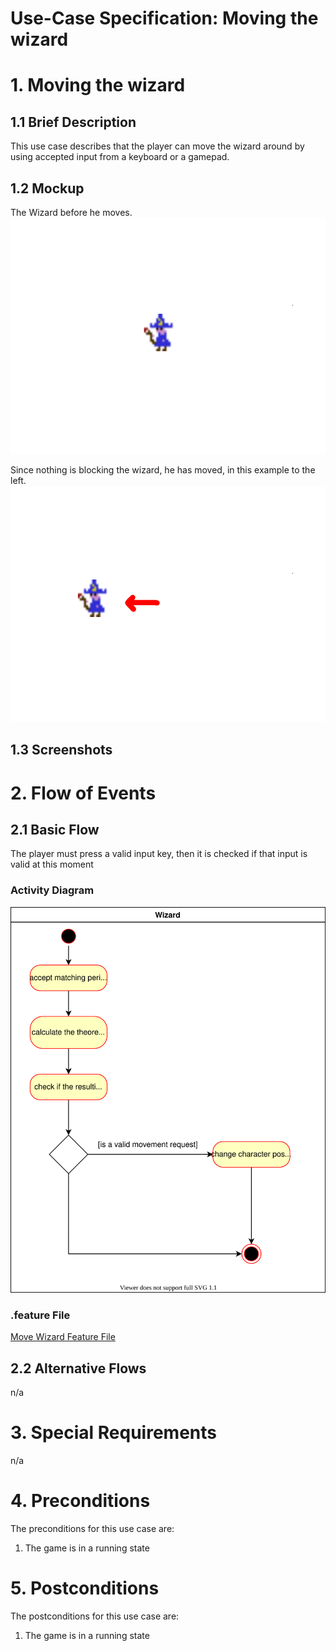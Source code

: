 # Use-Case Specification: Moving the wizard

# 1. Moving the wizard

## 1.1 Brief Description
This use case describes that the player can move the wizard around by using accepted input from a keyboard or a gamepad.

## 1.2 Mockup
The Wizard before he moves.
![Mockup](../mockups/WizardBeforeMove.png)

Since nothing is blocking the wizard, he has moved, in this example to the left.
![Mockup](../mockups/WizardAfterMove.png)
## 1.3 Screenshots

# 2. Flow of Events

## 2.1 Basic Flow
The player must press a valid input key, then it is checked if that input is valid at this moment

### Activity Diagram
![Activity Diagram](../activity_diagrams/move_wizard.svg)

### .feature File
[Move Wizard Feature File](../features/move_wizard.feature)

## 2.2 Alternative Flows
n/a

# 3. Special Requirements
n/a

# 4. Preconditions
The preconditions for this use case are:
1. The game is in a running state

# 5. Postconditions
The postconditions for this use case are:
1. The game is in a running state
